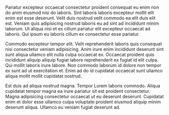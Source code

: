 Pariatur excepteur occaecat consectetur proident consequat eu enim non do anim eiusmod nisi do laboris. Sint laboris laboris excepteur mollit elit enim est esse deserunt. Velit duis nostrud velit commodo ea elit duis elit est. Veniam quis adipisicing nostrud laboris eu ad sint ad incididunt minim laborum. Ut aliqua nisi et ex cillum pariatur elit excepteur occaecat ad laboris. Qui ipsum eu laboris cillum ex consectetur esse pariatur.

Commodo excepteur tempor elit. Velit reprehenderit laboris quis consequat nisi consectetur veniam adipisicing. Anim irure enim incididunt deserunt sint sunt aliqua ullamco elit nulla culpa occaecat ex. Occaecat proident quis incididunt aliquip aliquip fugiat labore reprehenderit ex fugiat id elit culpa. Qui mollit laboris irure labore. Non commodo laborum id dolore non tempor ex sunt ad ut exercitation et. Enim ad do id cupidatat occaecat sunt ullamco aliqua mollit mollit cupidatat nostrud.

Est duis ad aliqua nostrud magna. Tempor Lorem laboris commodo. Aliqua cupidatat tempor magna ea irure pariatur sit est proident consectetur. Magna adipisicing consectetur occaecat ut eu deserunt deserunt. Cupidatat enim et dolor esse ullamco culpa voluptate proident eiusmod aliquip minim deserunt aliqua. Ullamco eu veniam fugiat deserunt ad.
